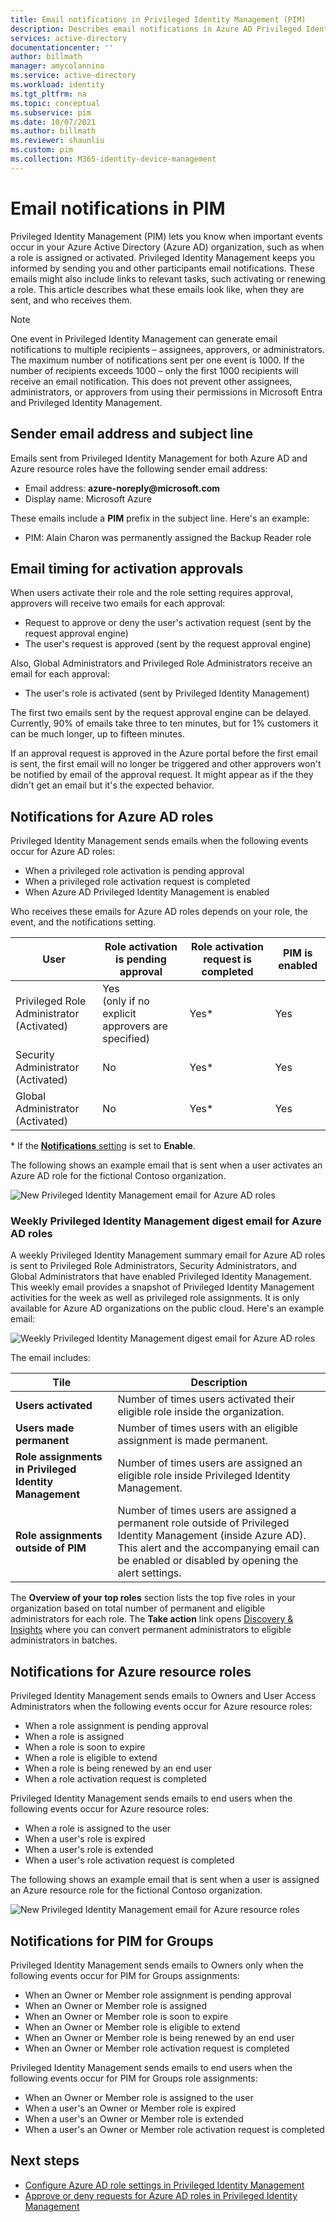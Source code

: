 ```yaml
---
title: Email notifications in Privileged Identity Management (PIM)
description: Describes email notifications in Azure AD Privileged Identity Management (PIM).
services: active-directory
documentationcenter: ''
author: billmath
manager: amycolannino
ms.service: active-directory
ms.workload: identity
ms.tgt_pltfrm: na
ms.topic: conceptual
ms.subservice: pim
ms.date: 10/07/2021
ms.author: billmath
ms.reviewer: shaunliu
ms.custom: pim
ms.collection: M365-identity-device-management
---
```


# Email notifications in PIM

Privileged Identity Management (PIM) lets you know when important events occur in your Azure Active Directory (Azure AD) organization, such as when a role is assigned or activated. Privileged Identity Management keeps you informed by sending you and other participants email notifications. These emails might also include links to relevant tasks, such activating or renewing a role. This article describes what these emails look like, when they are sent, and who receives them.

>[!NOTE]
>One event in Privileged Identity Management can generate email notifications to multiple recipients – assignees, approvers, or administrators. The maximum number of notifications sent per one event is 1000. If the number of recipients exceeds 1000 – only the first 1000 recipients will receive an email notification. This does not prevent other assignees, administrators, or approvers from using their permissions in Microsoft Entra and Privileged Identity Management.

## Sender email address and subject line

Emails sent from Privileged Identity Management for both Azure AD and Azure resource roles have the following sender email address:

- Email address:  **azure-noreply\@microsoft.com**
- Display name: Microsoft Azure

These emails include a **PIM** prefix in the subject line. Here's an example:

- PIM: Alain Charon was permanently assigned the Backup Reader role

## Email timing for activation approvals

When users activate their role and the role setting requires approval, approvers will receive two emails for each approval:

- Request to approve or deny the user's activation request (sent by the request approval engine)
- The user's request is approved (sent by the request approval engine)

Also, Global Administrators and Privileged Role Administrators receive an email for each approval:

- The user's role is activated (sent by Privileged Identity Management)

The first two emails sent by the request approval engine can be delayed. Currently, 90% of emails take three to ten minutes, but for 1% customers it can be much longer, up to fifteen minutes.

If an approval request is approved in the Azure portal before the first email is sent, the first email will no longer be triggered and other approvers won't be notified by email of the approval request. It might appear as if the they didn't get an email but it's the expected behavior.

## Notifications for Azure AD roles

Privileged Identity Management sends emails when the following events occur for Azure AD roles:

- When a privileged role activation is pending approval
- When a privileged role activation request is completed
- When Azure AD Privileged Identity Management is enabled

Who receives these emails for Azure AD roles depends on your role, the event, and the notifications setting.

| User | Role activation is pending approval | Role activation request is completed | PIM is enabled |
| --- | --- | --- | --- |
| Privileged Role Administrator</br>(Activated) | Yes</br>(only if no explicit approvers are specified) | Yes* | Yes |
| Security Administrator</br>(Activated) | No | Yes* | Yes |
| Global Administrator</br>(Activated) | No | Yes* | Yes |

\* If the [**Notifications** setting](pim-how-to-change-default-settings.md) is set to **Enable**.

The following shows an example email that is sent when a user activates an Azure AD role for the fictional Contoso organization.

![New Privileged Identity Management email for Azure AD roles](./media/pim-email-notifications/email-directory-new.png)

### Weekly Privileged Identity Management digest email for Azure AD roles

A weekly Privileged Identity Management summary email for Azure AD roles is sent to Privileged Role Administrators, Security Administrators, and Global Administrators that have enabled Privileged Identity Management. This weekly email provides a snapshot of Privileged Identity Management activities for the week as well as privileged role assignments. It is only available for Azure AD organizations on the public cloud. Here's an example email:

![Weekly Privileged Identity Management digest email for Azure AD roles](./media/pim-email-notifications/email-directory-weekly.png)

The email includes:

| Tile | Description |
| --- | --- |
| **Users activated** | Number of times users activated their eligible role inside the organization. |
| **Users made permanent** | Number of times users with an eligible assignment is made permanent. |
| **Role assignments in Privileged Identity Management** | Number of times users are assigned an eligible role inside Privileged Identity Management. |
| **Role assignments outside of PIM** | Number of times users are assigned a permanent role outside of Privileged Identity Management (inside Azure AD). This alert and the accompanying email can be enabled or disabled by opening the alert settings. |

The **Overview of your top roles** section lists the top five roles in your organization based on total number of permanent and eligible administrators for each role. The **Take action** link opens [Discovery & Insights](pim-security-wizard.md) where you can convert permanent administrators to eligible administrators in batches.

## Notifications for Azure resource roles

Privileged Identity Management sends emails to Owners and User Access Administrators when the following events occur for Azure resource roles:

- When a role assignment is pending approval
- When a role is assigned
- When a role is soon to expire
- When a role is eligible to extend
- When a role is being renewed by an end user
- When a role activation request is completed

Privileged Identity Management sends emails to end users when the following events occur for Azure resource roles:

- When a role is assigned to the user
- When a user's role is expired
- When a user's role is extended
- When a user's role activation request is completed

The following shows an example email that is sent when a user is assigned an Azure resource role for the fictional Contoso organization.

![New Privileged Identity Management email for Azure resource roles](./media/pim-email-notifications/email-resources-new.png)

## Notifications for PIM for Groups

Privileged Identity Management sends emails to Owners only when the following events occur for PIM for Groups assignments:

- When an Owner or Member role assignment is pending approval
- When an Owner or Member role is assigned
- When an Owner or Member role is soon to expire
- When an Owner or Member role is eligible to extend
- When an Owner or Member role is being renewed by an end user
- When an Owner or Member role activation request is completed

Privileged Identity Management sends emails to end users when the following events occur for PIM for Groups role assignments:

- When an Owner or Member role is assigned to the user
- When a user's an Owner or Member role is expired
- When a user's an Owner or Member role is extended
- When a user's an Owner or Member role activation request is completed


## Next steps

- [Configure Azure AD role settings in Privileged Identity Management](pim-how-to-change-default-settings.md)
- [Approve or deny requests for Azure AD roles in Privileged Identity Management](azure-ad-pim-approval-workflow.md)
